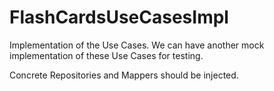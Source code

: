 # FlashCardsUseCasesImpl

Implementation of the Use Cases. We can have another mock implementation of these Use Cases for testing.

Concrete Repositories and Mappers should be injected.
